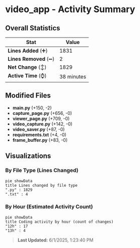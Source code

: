 # video_app - Activity Summary 

## Overall Statistics

| Stat                   | Value                                                             |
| ---------------------- | ----------------------------------------------------------------- |
| **Lines Added** (➕)   | 1831                                          |
| **Lines Removed** (➖) | 2                                        |
| **Net Change** (↕)    | 1829                |
| **Active Time** (⌚)   | 38 minutes |


## Modified Files
- **main.py** (+150, -2)
- **capture_page.py** (+656, -0)
- **viewer_page.py** (+709, -0)
- **video_capture.py** (+142, -0)
- **video_saver.py** (+87, -0)
- **requirements.txt** (+4, -0)
- **frame_buffer.py** (+83, -0)

## Visualizations

### By File Type (Lines Changed)

```mermaid
pie showData
title Lines changed by file type
".py" : 1829
".txt" : 4
```

### By Hour (Estimated Activity Count)

```mermaid
pie showData
title Coding activity by hour (count of changes)
"12h" : 17
"13h" : 4
```


> **Last Updated:** 6/1/2025, 1:23:40 PM